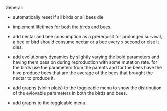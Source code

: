 General:

- automatically reset if all birds or all bees die.
- implement lifetimes for both the birds and bees.
- add nectar and bee consumption as a prerequisit for prolonged survival, a bee or bird should consume nectar or a bee every x second or else it dies.

- add evolutionary dynamics by slightly varying the boid parameters and having them pass on during reproduction with some mutation rate. for the birds use the parameters from the parents and for the bees have the hive produce bees that are the average of the bees that brought the nectar to produce it.
- add graphs (violin plots) to the toggleable menu to show the distribution of the evlovable parameters in both the birds and bees.
- add graphs to the toggleable menu.